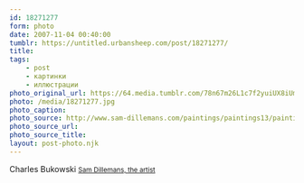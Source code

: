 ```yaml
---
id: 18271277
form: photo
date: 2007-11-04 00:40:00
tumblr: https://untitled.urbansheep.com/post/18271277/
title:
tags:
    - post
    - картинки
    - иллюстрации
photo_original_url: https://64.media.tumblr.com/78n67m26L1c7f2yuiUX8iUm5_400.jpg
photo: /media/18271277.jpg
photo_caption: 
photo_source: http://www.sam-dillemans.com/paintings/paintings13/paintings13-01.htm
photo_source_url:
photo_source_title:
layout: post-photo.njk
---
```


<p>Charles Bukowski <small><a href="http://www.sam-dillemans.com/paintings/paintings13/paintings13-01.htm">Sam Dillemans, the artist</a></small></p>
